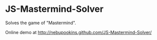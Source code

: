JS-Mastermind-Solver
====================

Solves the game of "Mastermind".

Online demo at http://nebupookins.github.com/JS-Mastermind-Solver/
